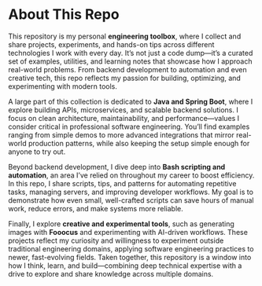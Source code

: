 # About This Repo

This repository is my personal **engineering toolbox**, where I collect and share projects, experiments, and hands-on tips across different technologies I work with every day. It’s not just a code dump—it’s a curated set of examples, utilities, and learning notes that showcase how I approach real-world problems. From backend development to automation and even creative tech, this repo reflects my passion for building, optimizing, and experimenting with modern tools.

A large part of this collection is dedicated to **Java and Spring Boot**, where I explore building APIs, microservices, and scalable backend solutions. I focus on clean architecture, maintainability, and performance—values I consider critical in professional software engineering. You’ll find examples ranging from simple demos to more advanced integrations that mirror real-world production patterns, while also keeping the setup simple enough for anyone to try out.

Beyond backend development, I dive deep into **Bash scripting and automation**, an area I’ve relied on throughout my career to boost efficiency. In this repo, I share scripts, tips, and patterns for automating repetitive tasks, managing servers, and improving developer workflows. My goal is to demonstrate how even small, well-crafted scripts can save hours of manual work, reduce errors, and make systems more reliable.

Finally, I explore **creative and experimental tools**, such as generating images with **Fooocus** and experimenting with AI-driven workflows. These projects reflect my curiosity and willingness to experiment outside traditional engineering domains, applying software engineering practices to newer, fast-evolving fields. Taken together, this repository is a window into how I think, learn, and build—combining deep technical expertise with a drive to explore and share knowledge across multiple domains.


